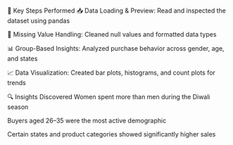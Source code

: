 📂 Key Steps Performed
📥 Data Loading & Preview: Read and inspected the dataset using pandas

🧼 Missing Value Handling: Cleaned null values and formatted data types

📊 Group-Based Insights: Analyzed purchase behavior across gender, age, and states

📈 Data Visualization: Created bar plots, histograms, and count plots for trends

🔍 Insights Discovered
Women spent more than men during the Diwali season

Buyers aged 26–35 were the most active demographic

Certain states and product categories showed significantly higher sales

